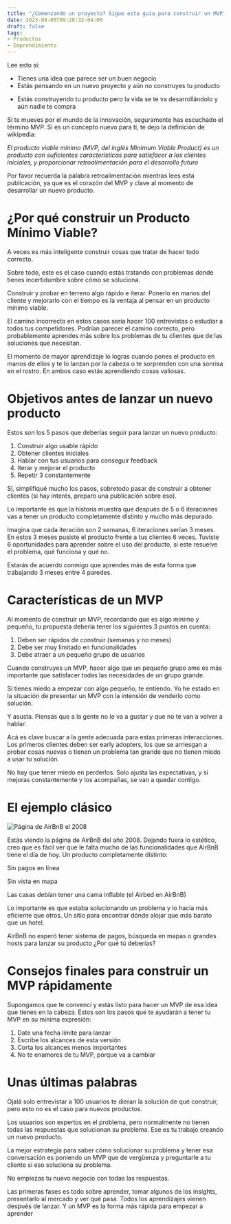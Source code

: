 ```yaml
---
title: "¿Comenzando un proyecto? Sigue esta guía para construir un MVP"
date: 2023-08-05T09:28:32-04:00
draft: false
tags:
- Productos
- Emprendimiento
---
```

Lee esto si:
* Tienes una idea que parece ser un buen negocio
* Estás pensando en un nuevo proyecto y aún no construyes tu producto
+ Estás construyendo tu producto pero la vida se te va desarrollándolo y aún nadie te compra

Si te mueves por el mundo de la innovación, seguramente has escuchado el término MVP. Si es un concepto nuevo para ti, te dejo la definición de wikipedia:

*El producto viable mínimo (MVP, del inglés Minimum Viable Product) es un producto con suficientes características para satisfacer a los clientes iniciales, y proporcionar retroalimentación para el desarrollo futuro*

Por favor recuerda la palabra retroalimentación mientras lees esta publicación, ya que es el corazón del MVP y clave al momento de desarrollar un nuevo producto.

# ¿Por qué construir un Producto Mínimo Viable?

A veces es más inteligente construir cosas que tratar de hacer todo correcto.

Sobre todo, este es el caso cuando estás tratando con problemas donde tienes incertidumbre sobre cómo se soluciona.

Construir y probar en terreno algo rápido e iterar. Ponerlo en manos del cliente y mejorarlo con el tiempo es la ventaja al pensar en un producto mínimo viable.

El camino incorrecto en estos casos sería hacer 100 entrevistas o estudiar a todos tus competidores. Podrían parecer el camino correcto, pero probablemente aprendes más sobre los problemas de tu clientes que de las soluciones que necesitan.

El momento de mayor aprendizaje lo logras cuando pones el producto en manos de ellos y te lo lanzan por la cabeza o te sorprenden con una sonrisa en el rostro. En ambos caso estás aprendiendo cosas valiosas.

# Objetivos antes de lanzar un nuevo producto

Estos son los 5 pasos que deberías seguir para lanzar un nuevo producto:
1. Construir algo usable rápido
2. Obtener clientes iniciales
3. Hablar con tus usuarios para conseguir feedback
4. Iterar y mejorar el producto
5. Repetir 3 constantemente

Sí, simplifiqué mucho los pasos, sobretodo pasar de construir a obtener clientes (si hay interés, preparo una publicación sobre eso).

Lo importante es que la historia muestra que después de 5 o 6 iteraciones vas a tener un producto completamente distinto y mucho más depurado.

Imagina que cada iteración son 2 semanas, 6 iteraciones serían 3 meses. En estos 3 meses pusiste el producto frente a tus clientes 6 veces. Tuviste 6 oportunidades para aprender sobre el uso del producto, si este resuelve el problema, qué funciona y qué no.

Estarás de acuerdo conmigo que aprendes más de esta forma que trabajando 3 meses entre 4 paredes.

# Características de un MVP

Al momento de construir un MVP, recordando que es algo mínimo y pequeño, tu propuesta debería tener los siguientes 3 puntos en cuenta:
1. Deben ser rápidos de construir (semanas y no meses)
2. Debe ser muy limitado en funcionalidades
3. Debe atraer a un pequeño grupo de usuarios

Cuando construyes un MVP, hacer algo que un pequeño grupo ame es más importante que satisfacer todas las necesidades de un grupo grande.

Si tienes miedo a empezar con algo pequeño, te entiendo. Yo he estado en la situación de presentar un MVP con la intensión de venderlo como solución.

Y asusta. Piensas que a la gente no le va a gustar y que no te van a volver a hablar.

Acá es clave buscar a la gente adecuada para estas primeras interacciones. Los primeros clientes deben ser early adopters, los que se arriesgan a probar cosas nuevas o tienen un problema tan grande que no tienen miedo a usar tu solución.

No hay que tener miedo en perderlos. Solo ajusta las expectativas, y si mejoras constantemente y los acompañas, se van a quedar contigo.

# El ejemplo clásico

![Página de AirBnB el 2008](../img/airbnb-web.png)

Estás viendo la página de AirBnB del año 2008. Dejando fuera lo estético, creo que es fácil ver que le falta mucho de las funcionalidades que AirBnB tiene el día de hoy. Un producto completamente distinto:

Sin pagos en línea

Sin vista en mapa

Las casas debían tener una cama inflable (el Airbed en AirBnB)

Lo importante es que estaba solucionando un problema y lo hacía más eficiente que otros. Un sitio para encontrar dónde alojar que más barato que un hotel.

AirBnB no esperó tener sistema de pagos, búsqueda en mapas o grandes hosts para lanzar su producto ¿Por qué tú deberías?

# Consejos finales para construir un MVP rápidamente

Supongamos que te convencí y estás listo para hacer un MVP de esa idea que tienes en la cabeza. Estos son los pasos que te ayudarán a tener tu MVP en su mínima expresión:

1. Date una fecha límite para lanzar
2. Escribe los alcances de esta versión
3. Corta los alcances menos importantes
4. No te enamores de tu MVP, porque va a cambiar

# Unas últimas palabras
Ojalá solo entrevistar a 100 usuarios te dieran la solución de qué construir, pero esto no es el caso para nuevos productos.

Los usuarios son expertos en el problema, pero normalmente no tienen todas las respuestas que solucionan su problema. Ese es tu trabajo creando un nuevo producto.

La mejor estrategia para saber cómo solucionar su problema y tener esa conversación es poniendo un MVP que de vergüenza y preguntarle a tu cliente si eso soluciona su problema.

No empiezas tu nuevo negocio con todas las respuestas.

Las primeras fases es todo sobre aprender, tomar algunos de los insights, presentarlo al mercado y ver qué pasa.
Todos los aprendizajes vienen después de lanzar. Y un MVP es la forma más rápida para empezar a aprender
